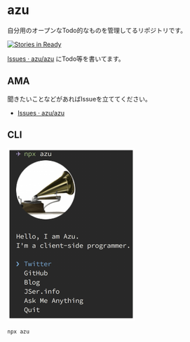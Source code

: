 # azu

自分用のオープンなTodo的なものを管理してるリポジトリです。

[![Stories in Ready](https://badge.waffle.io/azu/azu.svg?label=ready&title=Ready)](http://waffle.io/azu/azu)

[Issues · azu/azu](https://github.com/azu/azu/issues "Issues · azu/azu") にTodo等を書いてます。

## AMA

聞きたいことなどがあればIssueを立ててください。

- [Issues · azu/azu](https://github.com/azu/azu/issues "Issues · azu/azu")

## CLI

![CLI screenshot](./packages/azu/screenshot.png)

    npx azu
